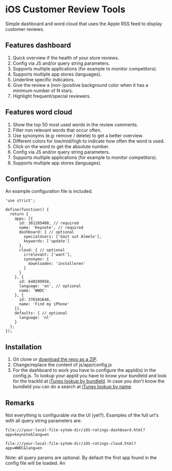 # iOS Customer Review Tools

Simple dashboard and word cloud that uses the Apple RSS feed to display customer reviews.

## Features dashboard

1. Quick overview if the health of your store reviews.
1. Config via JS and/or query string parameters.
1. Supports multiple applications (for example to monitor competitors).
1. Supports multiple app stores (languages).
1. Underline specific indicators.
1. Give the review a (non-)positive background color when it has a minimum number of N stars.
1. Highlight frequent/special reviewers.

## Features word cloud

1. Show the top 50 most used words in the review comments.
1. Filter non relevant words that occur often.
1. Use synonyms (e.g: remove / delete) to get a better overview.
1. Different colors for low/mid/high to indicate how often the word is used.
1. Click on the word to get the absolute number.
1. Config via JS and/or query string parameters.
1. Supports multiple applications (for example to monitor competitors).
1. Supports multiple app stores (languages).

## Configuration
An example configuration file is included.

    'use strict';

    define(function() {
      return {
        apps: [{
          id: 361285480, // required
          name: 'Keynote', // required
          dashboard: { // optional
            specialUsers: ['Gait uut Almelo'],
            keywords: ['update']
          },
          cloud: { // optional
            irrelevant: ['want'],
            synonyms: {
              downloaden: 'installeren'
            }
          }
        }, {
          id: 640199958,
          language: 'en', // optional
          name: 'WWDC'
        }, {
          id: 376101648,
          name: 'Find my iPhone'
        }],
        defaults: { // optional
          language: 'nl'
        }
      };
    });


## Installation

1. Git clone or [download the repo as a ZIP](https://github.com/martijnhazebroek/iOS-customer-review-dashboard/archive/master.zip).
1. Change/replace the content of js/app/config.js
1. For the dashboard to work you have to configure the appId(s) in the config.js. To lookup your appId you have to know your bundleId and look for the trackId at [iTunes lookup by bundleId](https://itunes.apple.com/lookup?bundleId={insert_bundle_id_here}). In case you don't know the bundleId you can do a search at [iTunes lookup by name](https://itunes.apple.com/search?media=software&term={insert_app_name_here}).

## Remarks

Not everything is configurable via the UI (yet?). Examples of the full url's with all query string parameters are:

    file:///your-local-file-sytem-dir/iOS-ratings-dashboard.html?app=keynote&lang=en

    file:///your-local-file-sytem-dir/iOS-ratings-cloud.html?app=WWDC&lang=en

Note: all query params are optional. By default the first app found in the config file will be loaded. An
